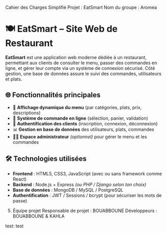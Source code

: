 Cahier des Charges Simplifié
Projet : EatSmart
Nom du groupe : Aromea

 # 🍽️ EatSmart – Site Web de Restaurant

**EatSmart** est une application web moderne dédiée à un restaurant, permettant aux clients de consulter le menu, passer des commandes en ligne, et gérer leur compte via un système de connexion sécurisé. Côté gestion, une base de données assure le suivi des commandes, utilisateurs et plats.

## 🌐 Fonctionnalités principales

- 🧾 **Affichage dynamique du menu** (par catégories, plats, prix, descriptions)
- 🛒 **Système de commande en ligne** (sélection, panier, validation)
- 👤 **Authentification des clients** (inscription, connexion, déconnexion)
- 📊 **Gestion en base de données** des utilisateurs, plats, commandes
- 🧑‍💼 **Espace administrateur** *(optionnel)* pour gérer le menu et les commandes

## 🛠️ Technologies utilisées

- **Frontend** : HTML5, CSS3, JavaScript (avec ou sans framework comme React)
- **Backend** : Node.js + Express *(ou PHP / Django selon ton choix)*
- **Base de données** : MongoDB / MySQL / PostgreSQL
- **Authentification** : JWT / Sessions / bcrypt (pour sécuriser les mots de passe)


5. Équipe projet
Responsable de projet : BOUABBOUNE
Développeurs : BOUABBOUNE & KAHLA

test: test


